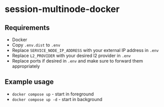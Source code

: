 # session-multinode-docker

## Requirements

* Docker
* Copy `.env.dist` to `.env`
* Replace `SERVICE_NODE_IP_ADDRESS` with your external IP address in `.env`
* Replace `L2_PROVIDER` with your desired l2 provider in `.env`
* Replace ports if desired in `.env` and make sure to forward them appropriately

## Example usage

* `docker compose up` - start in foreground
* `docker compose up -d` - start in background
